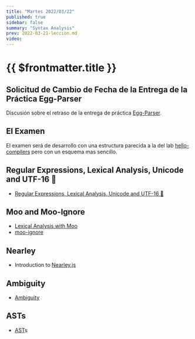```yaml
---
title: "Martes 2022/03/22"
published: true
sidebar: false
summary: "Syntax Analysis"
prev: 2022-03-21-leccion.md
video: 
---
```


# {{ $frontmatter.title }}

## Solicitud de Cambio de Fecha de la Entrega de la Práctica Egg-Parser

Discusión sobre el retraso de la entrega de práctica [Egg-Parser](/practicas/egg-parser.html).

## El Examen

El examen será de desarrollo con una estructura parecida a la del lab [hello-compilers]() pero con un esquema mas sencillo.


## Regular Expressions, Lexical Analysis, Unicode and UTF-16 🚒

* [Regular Expressions, Lexical Analysis, Unicode and UTF-16 🚒](/temas/expresiones-regulares-y-analisis-lexico/)

## Moo and Moo-Ignore

* [Lexical Analysis with Moo](/temas/syntax-analysis/earley/moo.html)
* [moo-ignore](https://www.npmjs.com/package/moo-ignore)

## Nearley 

* Introduction to [Nearley.js](/temas/syntax-analysis/earley/nearley.html)

## Ambiguity 

* [Ambiguity](/temas/syntax-analysis/earley/ambiguity.html)

## ASTs

* [AST](/temas/syntax-analysis/ast.html)s


